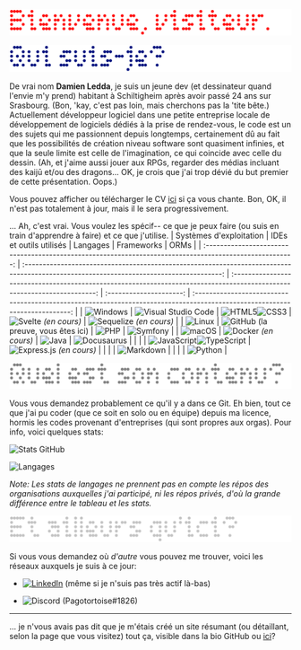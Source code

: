 ![Header](resources/img/Header.png)

![Who am I?](resources/img/WhoamI.png)

De vrai nom **Damien Ledda**, je suis un jeune dev (et dessinateur quand l'envie m'y prend) habitant à Schiltigheim après avoir passé 24 ans sur Srasbourg. (Bon, 'kay, c'est pas loin, mais cherchons pas la 'tite bête.) Actuellement développeur logiciel dans une petite entreprise locale de développement de logiciels dédiés à la prise de rendez-vous, le code est un des sujets qui me passionnent depuis longtemps, certainement dû au fait que les possibilités de création niveau software sont quasiment infinies, et que la seule limite est celle de l'imagination, ce qui coincide avec celle du dessin. (Ah, et j'aime aussi jouer aux RPGs, regarder des médias incluant des kaijū et/ou des dragons... OK, je crois que j'ai trop dévié du but premier de cette présentation. Oops.)

Vous pouvez afficher ou télécharger le CV [ici](resources/pdf/CV.pdf) si ça vous chante. Bon, OK, il n'est pas totalement à jour, mais il le sera progressivement.

... Ah, c'est vrai. Vous voulez les spécif-- ce que je peux faire (ou suis en train d'apprendre à faire) et ce que j'utilise.
| Systèmes d'exploitation | IDEs et outils utilisés | Langages | Frameworks | ORMs |
| :------------------------------------------------------------------------------------------------------: | :-------------------------------------------------------------------------------------------------------------------------------------: | :----------------------------------------------------------------------------------------------------------------------: | :---------------------: | :-------------------------------------------------------------------------------------------------------------------------: |
| ![Windows](https://img.shields.io/badge/Windows-0078D6?style=for-the-badge&logo=windows&logoColor=white) | ![Visual Studio Code](https://img.shields.io/badge/Visual%20Studio%20Code-0078d7.svg?style=for-the-badge&logo=visual-studio-code&logoColor=white) | ![HTML5](https://img.shields.io/badge/html5-%23E34F26.svg?style=for-the-badge&logo=html5&logoColor=white)![CSS3](https://img.shields.io/badge/css3-%231572B6.svg?style=for-the-badge&logo=css3&logoColor=white) | ![Svelte](https://img.shields.io/badge/svelte-%23f1413d.svg?style=for-the-badge&logo=svelte&logoColor=white) _(en cours)_ | ![Sequelize](https://img.shields.io/badge/Sequelize-52B0E7?style=for-the-badge&logo=Sequelize&logoColor=white) _(en cours)_ |
| ![Linux](https://img.shields.io/badge/Linux-FCC624?style=for-the-badge&logo=linux&logoColor=black) | ![GitHub](https://img.shields.io/badge/github-%23121011.svg?style=for-the-badge&logo=github&logoColor=white) (la preuve, vous êtes ici) | ![PHP](https://img.shields.io/badge/php-%23777BB4.svg?style=for-the-badge&logo=php&logoColor=white) | ![Symfony](https://img.shields.io/badge/symfony-%23000000.svg?style=for-the-badge&logo=symfony&logoColor=white) |
| ![macOS](https://img.shields.io/badge/mac%20os-000000?style=for-the-badge&logo=macos&logoColor=F0F0F0) | ![Docker](https://img.shields.io/badge/docker-%230db7ed.svg?style=for-the-badge&logo=docker&logoColor=white) _(en cours)_ | ![Java](https://img.shields.io/badge/java-%23ED8B00.svg?style=for-the-badge&logo=java&logoColor=white) | ![Docusaurus](https://img.shields.io/badge/Docusaurus-%25c2a000.svg?style=for-the-badge&logo=docusaurus&logoColor=%2361DAFB) |
| | | ![JavaScript](https://img.shields.io/badge/javascript-%23323330.svg?style=for-the-badge&logo=javascript&logoColor=%23F7DF1E)![TypeScript](https://img.shields.io/badge/typescript-%23007ACC.svg?style=for-the-badge&logo=typescript&logoColor=white) | ![Express.js](https://img.shields.io/badge/express.js-%23404d59.svg?style=for-the-badge&logo=express&logoColor=%2361DAFB) _(en cours)_ |
| | | ![Markdown](https://img.shields.io/badge/markdown-%23000000.svg?style=for-the-badge&logo=markdown&logoColor=white) |
| | | ![Python](https://img.shields.io/badge/python-3670A0?style=for-the-badge&logo=python&logoColor=ffdd54) |

![Content](resources/img/Content.png)

Vous vous demandez probablement ce qu'il y a dans ce Git. Eh bien, tout ce que j'ai pu coder (que ce soit en solo ou en équipe) depuis ma licence, hormis les codes provenant d'entreprises (qui sont propres aux orgas). Pour info, voici quelques stats:

![Stats GitHub](https://github-readme-stats.vercel.app/api?username=Nargacaura&show_icons=true&theme=transparent&hide_border=true&count_private=true&hide=stars&locale=fr&custom_title=Statistiques%20sur%20GitHub)

![Langages](https://github-readme-stats.vercel.app/api/top-langs/?username=Nargacaura&layout=compact&theme=transparent&hide_border=true&locale=fr&hide_progress=true&langs_count=10&custom_title=Langages%20des%20répos)

_Note: Les stats de langages ne prennent pas en compte les répos des organisations auxquelles j'ai participé, ni les répos privés, d'où la grande différence entre le tableau et les stats._

![Other links](resources/img/OtherLinks.png)

Si vous vous demandez où _d'autre_ vous pouvez me trouver, voici les réseaux auxquels je suis à ce jour:

- [![LinkedIn](https://img.shields.io/badge/linkedin-%230077B5.svg?style=for-the-badge&logo=linkedin&logoColor=white)](https://www.linkedin.com/in/damien-ledda/) (même si je n'suis pas très actif là-bas)

- ![Discord](https://img.shields.io/badge/Discord-%235865F2.svg?style=for-the-badge&logo=discord&logoColor=white) (Pagotortoise#1826)

___

... je n'vous avais pas dit que je m'étais créé un site résumant (ou détaillant, selon la page que vous visitez) tout ça, visible dans la bio GitHub ou [ici](https://nargacaura.github.io)?